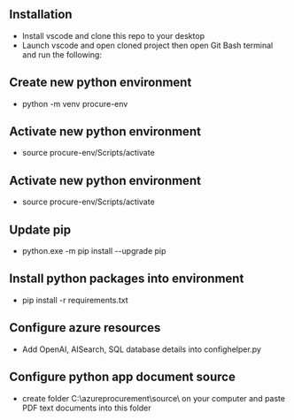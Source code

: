 ## Installation
-   Install vscode and clone this repo to your desktop
-   Launch vscode and open cloned project then open Git Bash terminal and run the following:

## Create new python environment
-   python -m venv procure-env

## Activate new python environment
-   source procure-env/Scripts/activate

## Activate new python environment
-   source procure-env/Scripts/activate

## Update pip
-   python.exe -m pip install --upgrade pip

## Install python packages into environment
-   pip install -r requirements.txt

## Configure azure resources
-   Add OpenAI, AISearch, SQL database details into confighelper.py

## Configure python app document source
-   create folder C:\\azureprocurement\\source\\ on your computer and paste PDF text documents into this folder